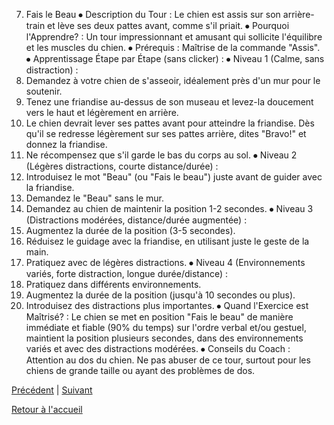7. Fais le Beau
⦁ Description du Tour : Le chien est assis sur son arrière-train et lève ses deux pattes avant, comme s'il priait.
⦁ Pourquoi l'Apprendre? : Un tour impressionnant et amusant qui sollicite l'équilibre et les muscles du chien.
⦁ Prérequis : Maîtrise de la commande "Assis".
⦁ Apprentissage Étape par Étape (sans clicker) :
⦁ Niveau 1 (Calme, sans distraction) :
1. Demandez à votre chien de s'asseoir, idéalement près d'un mur pour le soutenir.
2. Tenez une friandise au-dessus de son museau et levez-la doucement vers le haut et légèrement en arrière.
3. Le chien devrait lever ses pattes avant pour atteindre la friandise. Dès qu'il se redresse légèrement sur ses pattes arrière, dites "Bravo!" et donnez la friandise.
4. Ne récompensez que s'il garde le bas du corps au sol.
⦁ Niveau 2 (Légères distractions, courte distance/durée) :
1. Introduisez le mot "Beau" (ou "Fais le beau") juste avant de guider avec la friandise.
2. Demandez le "Beau" sans le mur.
3. Demandez au chien de maintenir la position 1-2 secondes.
⦁ Niveau 3 (Distractions modérées, distance/durée augmentée) :
1. Augmentez la durée de la position (3-5 secondes).
2. Réduisez le guidage avec la friandise, en utilisant juste le geste de la main.
3. Pratiquez avec de légères distractions.
⦁ Niveau 4 (Environnements variés, forte distraction, longue durée/distance) :
1. Pratiquez dans différents environnements.
2. Augmentez la durée de la position (jusqu'à 10 secondes ou plus).
3. Introduisez des distractions plus importantes.
⦁ Quand l'Exercice est Maîtrisé? : Le chien se met en position "Fais le beau" de manière immédiate et fiable (90% du temps) sur l'ordre verbal et/ou gestuel, maintient la position plusieurs secondes, dans des environnements variés et avec des distractions modérées.
⦁ Conseils du Coach : Attention au dos du chien. Ne pas abuser de ce tour, surtout pour les chiens de grande taille ou ayant des problèmes de dos. 

[Précédent](./donne_la_patte.md) | [Suivant](./fais_le_mort.md)

[Retour à l'accueil](../index.md) 